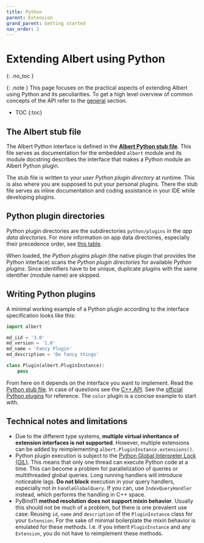 ```yaml
---
title: Python
parent: Extension
grand_parent: Getting started
nav_order: 2
---
```


# Extending Albert using Python
{: .no_toc }

{: .note }
This page focuses on the practical aspects of extending Albert using Python and its peculiarities.
To get a high level overview of common concepts of the API refer to the [general](/gettingstarted/extension/general) section.

- TOC
{:toc}

## The Albert stub file

The Albert Python interface is defined in the [**Albert Python stub file**](https://github.com/albertlauncher/plugins/blob/main/python/albert.pyi).
This file serves as documentation for the embedded `albert` module
and its module docstring describes the interface that makes a Python module an Albert Python plugin.

The stub file is written to your *user Python plugin directory* at runtime.
This is also where you are supposed to put your personal plugins.
There the stub file serves as inline documentation and coding assistance in your IDE while developing plugins. 

## Python plugin directories

Python plugin directories are the subdirectories `python/plugins` in the *app data directories*.
For more information on app data directories, especially their precedence order, see [this table](https://albertlauncher.github.io/gettingstarted/faq/#where-are-cache-config-and-data-files-stored).

When loaded, the *Python plugins plugin* (the native plugin that provides the Python interface) scans the *Python plugin directories* for available *Python plugins*. 
Since identifiers have to be unique, duplicate plugins with the same identifier (module name) are skipped.

## Writing Python plugins

A minimal working example of a Python plugin according to the interface specification looks like this:

```python
import albert

md_iid = '3.0'
md_version = '1.0'
md_name = 'Fancy Plugin'
md_description = 'Do fancy things'

class Plugin(albert.PluginInstance):
    pass
```

From here on it depends on the interface you want to implement.
Read the [Python stub file](https://github.com/albertlauncher/plugins/blob/main/python/albert.pyi).
In case of questions see the [C++ API](/reference/namespacealbert.html).
See the [official Python plugins](https://github.com/albertlauncher/python) for reference.
The `color` plugin is a concise example to start with.

## Technical notes and limitations

- Due to the different type systems, **multiple virtual inheritance of extension interfaces is not supported**. 
  However, multiple extensions can be added by reimplementing `albert.PluginInstance.extensions()`.
- Python plugin execution is subject to the [Python Global Interpreter Lock (GIL)](https://en.wikipedia.org/wiki/Global_interpreter_lock).
  This means that only one thread can execute Python code at a time.
  This can become a problem for parallelization of queries or multithreaded global queries.
  Long running handlers will introduce noticeable lags. 
  **Do not block** execution in your query handlers, especially not in `handleGlobalQuery`.
  If you can, use `IndexQueryHandler` instead, which performs the handling in C++ space.
- PyBind11 **method resolution does not support mixin behavior**.
  Usually this should not be much of a problem, but there is one prevalent use case:
  Reusing `id`, `name` and `description` of the `PluginInstance` class for your `Extension`. 
  For the sake of minimal boilerplate the mixin behavior is emulated for these methods.
  I.e. if you inherit `PluginInstance` and any `Extension`, you do not have to reimplement these methods.


<!--
## Contributing Python plugins

* [Fork the Python plugins repository](https://github.com/albertlauncher/python/fork).
* Clone your fork into your Python user plugin location.
  ```shell
  git clone https://github.com/<your_username>/python.git "${USER_DATA_DIR}/python/plugins"
  ```
  You can find the `${USER_DATA_DIR}` for your platform in [this table](https://albertlauncher.github.io/gettingstarted/faq/#where-are-cache-config-and-data-files-stored).
* Open the directory in your favorite IDE (PyCharmCE is a good choice).
* Write your plugin.
* Make sure it is polished (No bugs, few to no warnings, efficient, readable, maintainable, …).
* Commit, push, send a PR.
-->